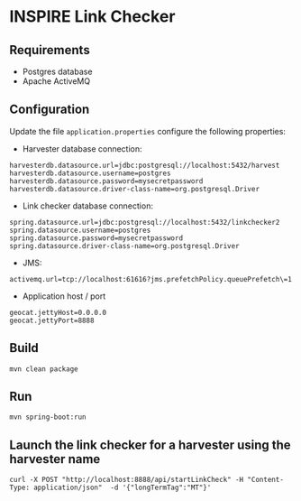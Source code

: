 # INSPIRE Link Checker

## Requirements

- Postgres database
- Apache ActiveMQ

## Configuration

Update the file `application.properties` configure the following properties:

- Harvester database connection:

```
harvesterdb.datasource.url=jdbc:postgresql://localhost:5432/harvest
harvesterdb.datasource.username=postgres
harvesterdb.datasource.password=mysecretpassword
harvesterdb.datasource.driver-class-name=org.postgresql.Driver
```

- Link checker database connection:

```
spring.datasource.url=jdbc:postgresql://localhost:5432/linkchecker2
spring.datasource.username=postgres
spring.datasource.password=mysecretpassword
spring.datasource.driver-class-name=org.postgresql.Driver
```

- JMS:

```
activemq.url=tcp://localhost:61616?jms.prefetchPolicy.queuePrefetch\=1
```


- Application host / port

```
geocat.jettyHost=0.0.0.0
geocat.jettyPort=8888
```

## Build

```
mvn clean package
```

## Run

```
mvn spring-boot:run
```

## Launch the link checker for a harvester using the harvester name

```
curl -X POST "http://localhost:8888/api/startLinkCheck" -H "Content-Type: application/json"  -d '{"longTermTag":"MT"}'
```
